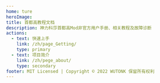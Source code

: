 ```yaml
---
home: ture
heroImage: 
title: 首都高教程文档
description: 神力科莎首都高Mod非官方用户手册、相关教程及故障诊断
actions:
  - text: 快速上手
    link: /zh/page_Getting/
    type: primary
  - text: 项目简介
    link: /zh/pege_about/
    type: secondary
footer: MIT Licensed | Copyright © 2022 WUTONK 保留所有权利
---
```


<br />
<br />
<br />
<br />
<br />
<br />
<br />
<br />
<br />
<br />
<br />
<br />
<br />
<br />
<br />
